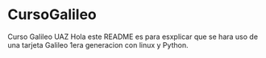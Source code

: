 # CursoGalileo
Curso Galileo UAZ
Hola este README es para esxplicar que se hara uso de una tarjeta Galileo 
1era generacion con linux y Python.

